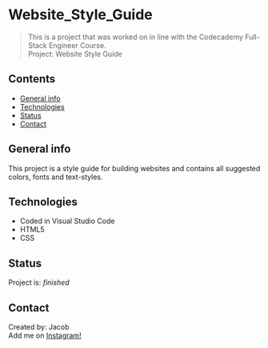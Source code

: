 # Website_Style_Guide
> This is a project that was worked on in line with the Codecademy Full-Stack Engineer Course.  <br/>
> Project: Website Style Guide

## Contents
* [General info](#general-info)
* [Technologies](#technologies)
* [Status](#status)
* [Contact](#contact)

## General info
This project is a style guide for building websites and contains all suggested colors, fonts and text-styles.

## Technologies
* Coded in Visual Studio Code
* HTML5
* CSS

## Status
Project is: _finished_

## Contact
Created by: Jacob  <br/>
Add me on [Instagram!](https://www.instagram.com/jacobtinston_04/)  <br/>
